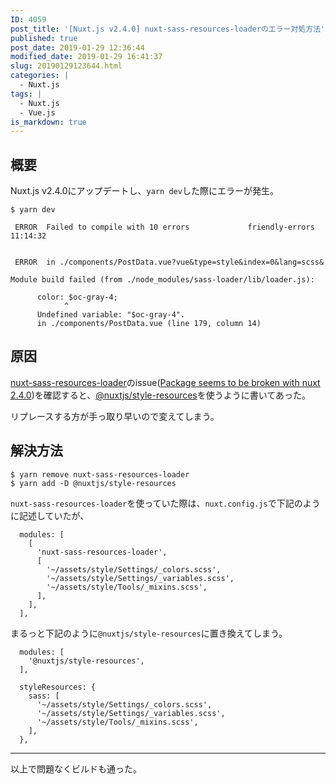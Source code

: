 ```yaml
---
ID: 4059
post_title: '[Nuxt.js v2.4.0] nuxt-sass-resources-loaderのエラー対処方法'
published: true
post_date: 2019-01-29 12:36:44
modified_date: 2019-01-29 16:41:37
slug: 20190129123644.html
categories: |
  - Nuxt.js
tags: |
  - Nuxt.js
  - Vue.js
is_markdown: true
---
```

## 概要

Nuxt.js v2.4.0にアップデートし、`yarn dev`した際にエラーが発生。

```language-bash
$ yarn dev

 ERROR  Failed to compile with 10 errors             friendly-errors 11:14:32


 ERROR  in ./components/PostData.vue?vue&type=style&index=0&lang=scss&

Module build failed (from ./node_modules/sass-loader/lib/loader.js):

      color: $oc-gray-4;
            ^
      Undefined variable: "$oc-gray-4".
      in ./components/PostData.vue (line 179, column 14)
```

## 原因

[nuxt-sass-resources-loader](https://github.com/anteriovieira/nuxt-sass-resources-loader)のissue([Package seems to be broken with nuxt 2.4.0](https://github.com/anteriovieira/nuxt-sass-resources-loader/issues/25))を確認すると、[@nuxtjs/style-resources](https://github.com/nuxt-community/style-resources-module)を使うように書いてあった。

リプレースする方が手っ取り早いので変えてしまう。

## 解決方法

```language-bash
$ yarn remove nuxt-sass-resources-loader
$ yarn add -D @nuxtjs/style-resources
```

`nuxt-sass-resources-loader`を使っていた際は、`nuxt.config.js`で下記のように記述していたが、
```language-js
  modules: [
    [
      'nuxt-sass-resources-loader',
      [
        '~/assets/style/Settings/_colors.scss',
        '~/assets/style/Settings/_variables.scss',
        '~/assets/style/Tools/_mixins.scss',
      ],
    ],
  ],
```

まるっと下記のように`@nuxtjs/style-resources`に置き換えてしまう。

```language-js
  modules: [
    '@nuxtjs/style-resources',
  ],

  styleResources: {
    sass: [
      '~/assets/style/Settings/_colors.scss',
      '~/assets/style/Settings/_variables.scss',
      '~/assets/style/Tools/_mixins.scss',
    ],
  },
```

---

以上で問題なくビルドも通った。